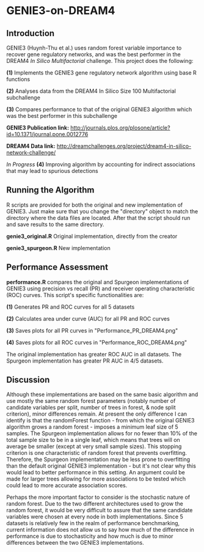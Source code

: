 # GENIE3-on-DREAM4

## Introduction
GENIE3 (Huynh-Thu et al.) uses random forest variable importance to recover gene regulatory networks, and was the best performer in the DREAM4 *In Silico Multifactorial* challenge. This project does the following:

**(1)** Implements the GENIE3 gene regulatory network algorithm using base R functions

**(2)** Analyses data from the DREAM4 In Silico Size 100 Multifactorial subchallenge

**(3)** Compares performance to that of the original GENIE3 algorithm which was the best performer in this subchallenge

**GENIE3 Publication link:** http://journals.plos.org/plosone/article?id=10.1371/journal.pone.0012776

**DREAM4 Data link:** http://dreamchallenges.org/project/dream4-in-silico-network-challenge/

*In Progress* **(4)** Improving algorithm by accounting for indirect associations that may lead to spurious detections

## Running the Algorithm

R scripts are provided for both the original and new implementation of GENIE3. Just make sure that you change the "directory" object to match the directory where the data files are located. After that the script should run and save results to the same directory.

**genie3_original.R** Original implementation, directly from the creator

**genie3_spurgeon.R** New implementation

## Performance Assessment

**performance.R** compares the original and Spurgeon implementations of GENIE3 using precision vs recall (PR) and receiver operating characteristic (ROC) curves. This script's specific functionalities are:

**(1)** Generates PR and ROC curves for all 5 datasets

**(2)** Calculates area under curve (AUC) for all PR and ROC curves

**(3)** Saves plots for all PR curves in "Performance_PR_DREAM4.png"

**(4)** Saves plots for all ROC curves in "Performance_ROC_DREAM4.png"

The original implementation has greater ROC AUC in all datasets. The Spurgeon implementation has greater PR AUC in 4/5 datasets.

## Discussion

Although these implementations are based on the same basic algorithm and use mostly the same random forest parameters (notably number of candidate variables per split, number of trees in forest, & node split criterion), minor differences remain. At present the only difference I can identify is that the randomForest function - from which the original GENIE3 algorithm grows a random forest - imposes a minimum leaf size of 5 samples. The Spurgeon implementation allows for no fewer than 10% of the total sample size to be in a single leaf, which means that trees will on average be smaller (except at very small sample sizes). This stopping criterion is one characteristic of random forest that prevents overfitting. Therefore, the Spurgeon implementation may be less prone to overfitting than the default original GENIE3 implementation - but it's not clear why this would lead to better performance in this setting. An argument could be made for larger trees allowing for more associations to be tested which could lead to more accurate association scores.

Perhaps the more important factor to consider is the stochastic nature of random forest. Due to the two different architectures used to grow the random forest, it would be very difficult to assure that the same candidate variables were chosen at every node in both implementations. Since 5 datasets is relatively few in the realm of performance benchmarking, current information does not allow us to say how much of the difference in performance is due to stochasticity and how much is due to minor differences between the two GENIE3 implementations.

